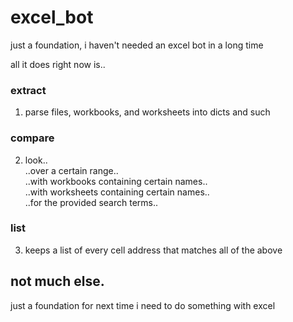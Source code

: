 # excel_bot

just a foundation, i haven't needed an excel bot in a long time

all it does right now is..

### extract
1. parse files, workbooks, and worksheets into dicts and such

### compare
2. look..  
      ..over a certain range..  
      ..with workbooks containing certain names..  
      ..with worksheets containing certain names..  
      ..for the provided search terms..  

### list
3. keeps a list of every cell address that matches all of the above

## not much else.
just a foundation for next time i need to do something with excel
